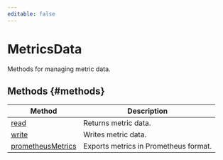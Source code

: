 ```yaml
---
editable: false
---
```


# MetricsData
Methods for managing metric data.

## Methods {#methods}
Method | Description
--- | ---
[read](read.md) | Returns metric data.
[write](write.md) | Writes metric data.
[prometheusMetrics](prometheusMetrics.md) | Exports metrics in Prometheus format.